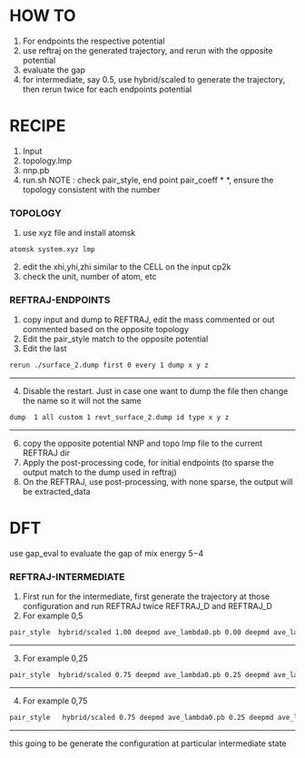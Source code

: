 # HOW TO
1) For endpoints the respective potential
2) use reftraj on the generated trajectory, and rerun with the opposite potential
3) evaluate the gap
4) for intermediate, say 0.5, use hybrid/scaled to generate the trajectory, then rerun twice for each endpoints potential

# RECIPE
1) Input
2) topology.lmp
3) nnp.pb
4) run.sh
NOTE : check pair_style, end point pair_coeff * *, ensure the topology consistent with the number

### TOPOLOGY
1) use xyz file and install atomsk
```bash
atomsk system.xyz lmp
```
2) edit the xhi,yhi,zhi similar to the CELL on the input cp2k
3) check the unit, number of atom, etc

### REFTRAJ-ENDPOINTS
1) copy input and dump to REFTRAJ, edit the mass commented or out commented based on the opposite topology
2) Edit the pair_style match to the opposite potential
3) Edit the last
```bash
rerun ./surface_2.dump first 0 every 1 dump x y z
```
---
4) Disable the restart. Just in case one want to dump the file then change the name so it will not the same
```bash
dump  1 all custom 1 revt_surface_2.dump id type x y z
```
---
6) copy the opposite potential NNP and topo lmp file to the current REFTRAJ dir
7) Apply the post-processing code, for initial endpoints (to sparse the output match to the dump used in reftraj)
8) On the REFTRAJ, use post-processing, with none sparse, the output will be extracted_data


# DFT
use gap_eval to evaluate the gap of mix energy $5-$4

### REFTRAJ-INTERMEDIATE
1) First run for the intermediate, first generate the trajectory at those configuration and run REFTRAJ twice REFTRAJ_D and REFTRAJ_D
2) For example 0,5
```bash
pair_style  hybrid/scaled 1.00 deepmd ave_lambda0.pb 0.00 deepmd ave_lambda1.pb
```
---
3) For example 0,25
```bash
pair_style  hybrid/scaled 0.75 deepmd ave_lambda0.pb 0.25 deepmd ave_lambda1.pb
```
---
4) For example 0,75
```bash
pair_style   hybrid/scaled 0.75 deepmd ave_lambda0.pb 0.25 deepmd ave_lambda1.pb
```
---

 this going to be generate the configuration at particular intermediate state 
